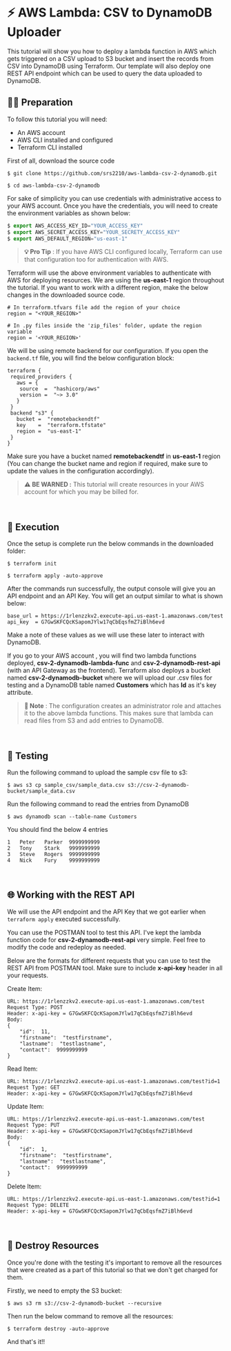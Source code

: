 # ⚡️ AWS Lambda: CSV to DynamoDB Uploader

This tutorial will show you how to deploy a lambda function in AWS which gets triggered on a CSV upload to S3 bucket and insert the records from CSV into DynamoDB using Terraform. Our template will also deploy one REST API endpoint which can be used to query the data uploaded to DynamoDB.

## 👨‍💻 Preparation

To follow this tutorial you will need:
-   An AWS account
-   AWS CLI installed and configured
-   Terraform CLI installed

First of all, download the source code
```
$ git clone https://github.com/srs2210/aws-lambda-csv-2-dynamodb.git

$ cd aws-lambda-csv-2-dynamodb
```
For sake of simplicity you can use credentials with administrative access to your AWS account. Once you have the credentials, you will need to create the environment variables as shown below:
```js
$ export AWS_ACCESS_KEY_ID="YOUR_ACCESS_KEY"
$ export AWS_SECRET_ACCESS_KEY="YOUR_SECRETY_ACCESS_KEY"
$ export AWS_DEFAULT_REGION="us-east-1"
```
> **💡 Pro Tip** : If you have AWS CLI configured locally, Terraform can use that configuration too for authentication with AWS. 

Terraform will use the above environment variables to authenticate with AWS for deploying resources. We are using the **us-east-1** region throughout the tutorial. If you want to work with a different region, make the below changes in the downloaded source code.

```
# In terraform.tfvars file add the region of your choice
region = "<YOUR_REGION>"

# In .py files inside the 'zip_files' folder, update the region variable
region = '<YOUR_REGION>'
```
We will be using remote backend for our configuration. If you open the ```backend.tf``` file, you will find the below configuration block:
```
terraform {
 required_providers {
   aws = {
    source  =  "hashicorp/aws"
    version =  "~> 3.0"
   }
 }
 backend "s3" {
   bucket =  "remotebackendtf"
   key    =  "terraform.tfstate"
   region =  "us-east-1"
 }
}
```
Make sure you have a bucket named **remotebackendtf** in **us-east-1** region (You can change the bucket name and region if required, make sure to update the values in the configuration accordingly).
<br/>

> **⚠️ BE WARNED :** This tutorial will create resources in your AWS account for which you may be billed for.

<br />

## 🚀 Execution

Once the setup is complete run the below commands in the downloaded folder:
```
$ terraform init

$ terraform apply -auto-approve
```
After the commands run successfully, the output console will give you an API endpoint and an API Key. You will get an output similar to what is shown below:
```
base_url = https://1rlenzzkv2.execute-api.us-east-1.amazonaws.com/test
api_key  = G7GwSKFCQcKSapomJYlw17qCbEqsfmZ7iBlh6evd
```
Make a note of these values as we will use these later to interact with DynamoDB.

If you go to your AWS account , you will find two lambda functions deployed, **csv-2-dynamodb-lambda-func** and **csv-2-dynamodb-rest-api** (with an API Gateway as the frontend). Terraform also deploys a bucket named **csv-2-dynamodb-bucket** where we will upload our .csv files for testing and a DynamoDB table named **Customers** which has **Id** as it's key attribute.
<br/>

> **📝 Note** : The configuration creates an administrator role and attaches it to the above lambda functions. This makes sure that lambda can read files from S3 and add entries to DynamoDB.

<br />

## 🧐 Testing

Run the following command to upload the sample csv file to s3:
```
$ aws s3 cp sample_csv/sample_data.csv s3://csv-2-dynamodb-bucket/sample_data.csv
```
Run the following command to read the entries from DynamoDB
```
$ aws dynamodb scan --table-name Customers
```
You should find the below 4 entries
```
1	Peter	Parker	9999999999
2	Tony	Stark	9999999999
3	Steve	Rogers	9999999999
4	Nick	Fury	9999999999
```

<br />

## 🌐 Working with the REST API
We will use the API endpoint and the API Key that we got earlier when ```terraform apply``` executed successfully.

You can use the POSTMAN tool to test this API. I've kept the lambda function code for **csv-2-dynamodb-rest-api** very simple. Feel free to modify the code and redeploy as needed.

Below are the formats for different requests that you can use to test the REST API from POSTMAN tool. Make sure to include **x-api-key** header in all your requests.

Create Item:
```
URL: https://1rlenzzkv2.execute-api.us-east-1.amazonaws.com/test
Request Type: POST
Header: x-api-key = G7GwSKFCQcKSapomJYlw17qCbEqsfmZ7iBlh6evd
Body:
{
	"id":  11,
	"firstname":  "testfirstname",
	"lastname":  "testlastname",
	"contact":  9999999999
}
```
Read Item:
```
URL: https://1rlenzzkv2.execute-api.us-east-1.amazonaws.com/test?id=1
Request Type: GET
Header: x-api-key = G7GwSKFCQcKSapomJYlw17qCbEqsfmZ7iBlh6evd
```
Update Item:
```
URL: https://1rlenzzkv2.execute-api.us-east-1.amazonaws.com/test
Request Type: PUT
Header: x-api-key = G7GwSKFCQcKSapomJYlw17qCbEqsfmZ7iBlh6evd
Body:
{
	"id":  1,
	"firstname":  "testfirstname",
	"lastname":  "testlastname",
	"contact":  9999999999
}
```
Delete Item:
```
URL: https://1rlenzzkv2.execute-api.us-east-1.amazonaws.com/test?id=1
Request Type: DELETE
Header: x-api-key = G7GwSKFCQcKSapomJYlw17qCbEqsfmZ7iBlh6evd
```

<br />

## 🚮 Destroy Resources

Once you're done with the testing it's important to remove all the resources that were created as a part of this tutorial so that we don't get charged for them.

Firstly, we need to empty the S3 bucket:
```
$ aws s3 rm s3://csv-2-dynamodb-bucket --recursive
```

Then run the below command to remove all the resources:
```
$ terraform destroy -auto-approve
```
And that's it!!
